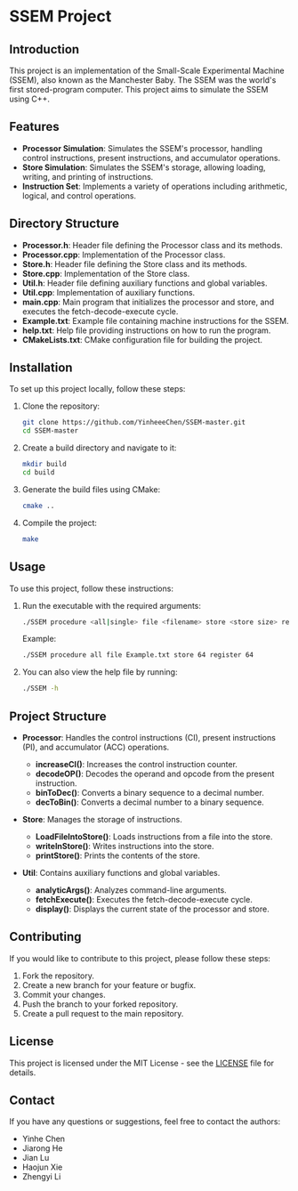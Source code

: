 # SSEM Project

## Introduction
This project is an implementation of the Small-Scale Experimental Machine (SSEM), also known as the Manchester Baby. The SSEM was the world's first stored-program computer. This project aims to simulate the SSEM using C++.

## Features
- **Processor Simulation**: Simulates the SSEM's processor, handling control instructions, present instructions, and accumulator operations.
- **Store Simulation**: Simulates the SSEM's storage, allowing loading, writing, and printing of instructions.
- **Instruction Set**: Implements a variety of operations including arithmetic, logical, and control operations.

## Directory Structure
- **Processor.h**: Header file defining the Processor class and its methods.
- **Processor.cpp**: Implementation of the Processor class.
- **Store.h**: Header file defining the Store class and its methods.
- **Store.cpp**: Implementation of the Store class.
- **Util.h**: Header file defining auxiliary functions and global variables.
- **Util.cpp**: Implementation of auxiliary functions.
- **main.cpp**: Main program that initializes the processor and store, and executes the fetch-decode-execute cycle.
- **Example.txt**: Example file containing machine instructions for the SSEM.
- **help.txt**: Help file providing instructions on how to run the program.
- **CMakeLists.txt**: CMake configuration file for building the project.

## Installation
To set up this project locally, follow these steps:

1. Clone the repository:
   ```sh
   git clone https://github.com/YinheeeChen/SSEM-master.git
   cd SSEM-master
   ```

2. Create a build directory and navigate to it:
   ```sh
   mkdir build
   cd build
   ```

3. Generate the build files using CMake:
   ```sh
   cmake ..
   ```

4. Compile the project:
   ```sh
   make
   ```

## Usage
To use this project, follow these instructions:

1. Run the executable with the required arguments:
   ```sh
   ./SSEM procedure <all|single> file <filename> store <store size> register <register size>
   ```
   Example:
   ```sh
   ./SSEM procedure all file Example.txt store 64 register 64
   ```

2. You can also view the help file by running:
   ```sh
   ./SSEM -h
   ```

## Project Structure
- **Processor**: Handles the control instructions (CI), present instructions (PI), and accumulator (ACC) operations.
  - **increaseCI()**: Increases the control instruction counter.
  - **decodeOP()**: Decodes the operand and opcode from the present instruction.
  - **binToDec()**: Converts a binary sequence to a decimal number.
  - **decToBin()**: Converts a decimal number to a binary sequence.

- **Store**: Manages the storage of instructions.
  - **LoadFileIntoStore()**: Loads instructions from a file into the store.
  - **writeInStore()**: Writes instructions into the store.
  - **printStore()**: Prints the contents of the store.

- **Util**: Contains auxiliary functions and global variables.
  - **analyticArgs()**: Analyzes command-line arguments.
  - **fetchExecute()**: Executes the fetch-decode-execute cycle.
  - **display()**: Displays the current state of the processor and store.

## Contributing
If you would like to contribute to this project, please follow these steps:

1. Fork the repository.
2. Create a new branch for your feature or bugfix.
3. Commit your changes.
4. Push the branch to your forked repository.
5. Create a pull request to the main repository.

## License
This project is licensed under the MIT License - see the [LICENSE](LICENSE) file for details.

## Contact
If you have any questions or suggestions, feel free to contact the authors:
- Yinhe Chen
- Jiarong He
- Jian Lu
- Haojun Xie
- Zhengyi Li
